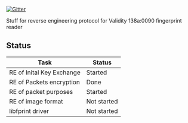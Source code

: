 [![Gitter](https://img.shields.io/gitter/room/nwjs/nw.js.svg)](https://gitter.im/Validity90/Lobby?utm_source=share-link&utm_medium=link&utm_campaign=share-link)

Stuff for reverse engineering protocol for Validity 138a:0090 fingerprint reader

## Status
| Task | Status  |
|---|---|
| RE of Inital Key Exchange  | Started  |
| RE of Packets encryption  | Done  |
| RE of packet purposes  | Started  |
| RE of image format  | Not started  |
| libfprint driver  | Not started  |
